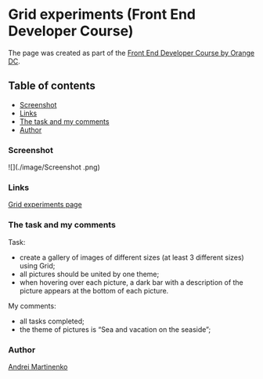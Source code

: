 # Grid experiments (Front End Developer Course)

The page was created as part of the [Front End Developer Course by Orange DC](https://digitalcenter.orange.md/).

## Table of contents
- [Screenshot](#screenshot)
- [Links](#links)
- [The task and my comments](#the-task-and-my-comments)
- [Author](#author)

### Screenshot

![](./image/Screenshot .png)

### Links

[Grid experiments page](#)

### The task and my comments

Task:
- create a gallery of images of different sizes (at least 3 different sizes) using Grid;
- all pictures should be united by one theme;
- when hovering over each picture, a dark bar with a description of the picture appears at the bottom of each picture.

My comments:
- all tasks completed;
- the theme of pictures is “Sea and vacation on the seaside”;

### Author

[Andrei Martinenko](https://github.com/AxinitM)

